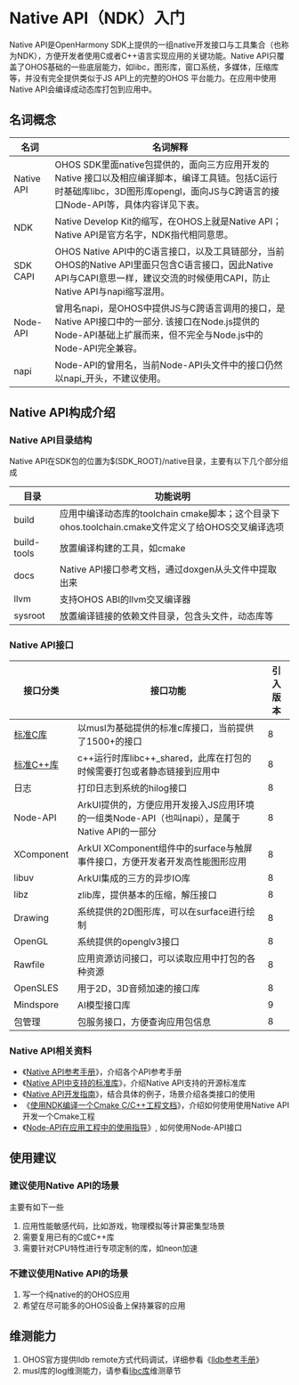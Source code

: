 # Native API（NDK）入门

Native API是OpenHarmony SDK上提供的一组native开发接口与工具集合（也称为NDK），方便开发者使用C或者C++语言实现应用的关键功能。Native API只覆盖了OHOS基础的一些底层能力，如libc，图形库，窗口系统，多媒体，压缩库等，并没有完全提供类似于JS API上的完整的OHOS 平台能力。在应用中使用Native API会编译成动态库打包到应用中。

## 名词概念
|名词|名词解释|
|--|--|
|Native API|OHOS SDK里面native包提供的，面向三方应用开发的Native 接口以及相应编译脚本，编译工具链。包括C运行时基础库libc，3D图形库opengl，面向JS与C跨语言的接口Node-API等，具体内容详见下表。|
|NDK|Native Develop Kit的缩写，在OHOS上就是Native API；Native API是官方名字，NDK指代相同意思。|
|SDK CAPI|OHOS Native API中的C语言接口，以及工具链部分，当前OHOS的Native API里面只包含C语言接口，因此Native API与CAPI意思一样，建议交流的时候使用CAPI，防止Native API与napi缩写混用。|
|Node-API|曾用名napi，是OHOS中提供JS与C跨语言调用的接口，是Native API接口中的一部分. 该接口在Node.js提供的Node-API基础上扩展而来，但不完全与Node.js中的Node-API完全兼容。 |
|napi|Node-API的曾用名，当前Node-API头文件中的接口仍然以napi_开头，不建议使用。|
## Native API构成介绍

### Native API目录结构

Native API在SDK包的位置为$(SDK_ROOT)/native目录，主要有以下几个部分组成

|目录|功能说明|
|--|--|
|build|应用中编译动态库的toolchain cmake脚本；这个目录下ohos.toolchain.cmake文件定义了给OHOS交叉编译选项|
|build-tools|放置编译构建的工具，如cmake|
|docs|Native API接口参考文档，通过doxgen从头文件中提取出来|
|llvm|支持OHOS ABI的llvm交叉编译器|
|sysroot|放置编译链接的依赖文件目录，包含头文件，动态库等|

### Native API接口

|接口分类|接口功能|引入版本|
|--|--|--|
|[标准C库](native-lib/third_party_libc/musl.md)|以musl为基础提供的标准c库接口，当前提供了1500+的接口|8|
|[标准C++库](native-lib/third_party_libc/cpp.md)|c++运行时库libc++_shared，此库在打包的时候需要打包或者静态链接到应用中|8|
|日志|打印日志到系统的hilog接口|8|
|Node-API|ArkUI提供的，方便应用开发接入JS应用环境的一组类Node-API（也叫napi），是属于Native API的一部分|8|
|XComponent|ArkUI XComponent组件中的surface与触屏事件接口，方便开发者开发高性能图形应用|8|
|libuv|ArkUI集成的三方的异步IO库|8|
|libz|zlib库，提供基本的压缩，解压接口|8|
|Drawing|系统提供的2D图形库，可以在surface进行绘制|8|
|OpenGL|系统提供的openglv3接口|8|
|Rawfile|应用资源访问接口，可以读取应用中打包的各种资源|8|
|OpenSLES|用于2D，3D音频加速的接口库|8|
|Mindspore|AI模型接口库|9|
|包管理|包服务接口，方便查询应用包信息|8|


### Native API相关资料
* 《[Native API参考手册](./native-apis/Readme-CN.md)》，介绍各个API参考手册
* 《[Native API中支持的标准库](../reference/native-lib/Readme-CN.md)》，介绍Native API支持的开源标准库
* 《[Native API开发指南](../napi/Readme-CN.md)》，结合具体的例子，场景介绍各类接口的使用
* 《[使用NDK编译一个Cmake C/C++工程文档](../quick-start/howto-migrate-cmake-with-ohosndk.md)》，介绍如何使用使用Native API开发一个Cmake工程
* 《[Node-API在应用工程中的使用指导](../napi/napi-guidelines.md)》, 如何使用Node-API接口


## 使用建议

### 建议使用Native API的场景

主要有如下一些

1. 应用性能敏感代码，比如游戏，物理模拟等计算密集型场景
2. 需要复用已有的C或C++库
3. 需要针对CPU特性进行专项定制的库，如neon加速

### 不建议使用Native API的场景

1. 写一个纯native的的OHOS应用
2. 希望在尽可能多的OHOS设备上保持兼容的应用

## 维测能力

1. OHOS官方提供lldb remote方式代码调试，详细参看《[lldb参考手册](https://gitee.com/openharmony/third_party_llvm-project/blob/master/lldb/README_zh.md)》
2. musl库的log维测能力，请参看[libc库](./native-lib/third_party_libc/musl.md)维测章节
